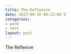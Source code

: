 ```yaml
---
title: The Reflexive
date: 2017-08-20 00:12:00 Z
categories:
- work
- test
layout: post
---
```


The Reflexive
